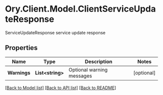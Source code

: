 # Ory.Client.Model.ClientServiceUpdateResponse
ServiceUpdateResponse service update response

## Properties

Name | Type | Description | Notes
------------ | ------------- | ------------- | -------------
**Warnings** | **List&lt;string&gt;** | Optional warning messages | [optional] 

[[Back to Model list]](../README.md#documentation-for-models) [[Back to API list]](../README.md#documentation-for-api-endpoints) [[Back to README]](../README.md)

